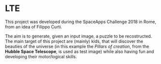 # LTE

This project was developed during the SpaceApps Challenge 2018 in Rome, from an idea of Filippo Curti.

The aim is to generate, given an input image, a puzzle to be recostructed. The main target of this project are (mainly) kids,
that will discover the beauties of the universe (in this example the <i>Pillars of creation</i>, from the <b>Hubble Space Telescope</b>, is used as test image) while also having fun and developing their motor/logical skills.

